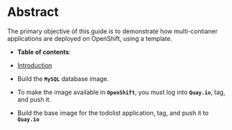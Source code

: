 # Abstract
The primary objective of this guide is to demonstrate how multi-contianer applications are deployed on OpenShift, using a template.
-  **Table of contents**:
  - [Introduction](#introduction)


- Build the **`MySQL`** database image.
- To make the image available in **`OpenShift`**, you must log into **`Quay.io`**, tag, and push it.
- Build the base image for the todolist application, tag, and push it to **`Quay.io`**